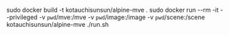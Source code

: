 sudo docker build -t kotauchisunsun/alpine-mve .
sudo docker run --rm -it --privileged -v `pwd`/mve:/mve -v `pwd`/image:/image -v `pwd`/scene:/scene kotauchisunsun/alpine-mve ./run.sh 
